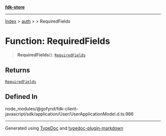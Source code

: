 [**fdk-store**](../../../README.md)
***

[Index](../../../API.md) > [auth](../../README.md) > [<internal>](../README.md) > RequiredFields

# Function: RequiredFields

> **RequiredFields**(): [`RequiredFields`](../type-aliases/type-alias.RequiredFields.md)

## Returns

[`RequiredFields`](../type-aliases/type-alias.RequiredFields.md)

## Defined In

node\_modules/@gofynd/fdk-client-javascript/sdk/application/User/UserApplicationModel.d.ts:986

***
Generated using [TypeDoc](https://typedoc.org/) and [typedoc-plugin-markdown](https://www.npmjs.com/package/typedoc-plugin-markdown)
